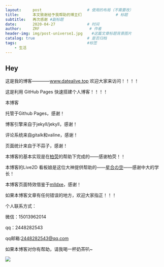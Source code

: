 ```yaml
---
layout:     post                    # 使用的布局（不需要改）
title:      本文致谢给予我帮助的博主们               # 标题 
subtitle:   再次感谢 #副标题
date:       2020-04-27              # 时间
author:     ZRF                      # 作者
header-img: img/post-universe1.jpg    #这篇文章标题背景图片
catalog: true                       # 是否归档
tags:                               #标签
    - 生活
---
```


## Hey
这是我的博客————www.datealive.top       欢迎大家来访问！！！！

这是利用 GitHub Pages 快速搭建个人博客！！！！

本博客

托管于Github Pages，感谢！

博客引擎来自于jekyll/jekyll，感谢！

评论系统来自gitalk和valine，感谢！

页面统计来自于不蒜子，感谢！



本博客的基本实现是在[柏荧](http://qiubaiying.vip/)的帮助下完成的——感谢柏荧！！

本博客的Live2D 看板娘是这位大神提供帮助的——[星合の空](https://wu-kan.cn/#/)——感谢中大的学长！

本博客页面特效借鉴于[mlldxe](https://mlldxe.cn/)，感谢！

如果本博客文章有任何错误的地方，欢迎大家指正！！！

个人联系方式：

微信：15013962014

qq：2448282543

qq邮箱:2448282543@qq.com

如果本博客对你有帮助，请我喝一杯奶茶叭~

![](https://ftp.bmp.ovh/imgs/2020/04/55ed93d83df3c2ed.png)
